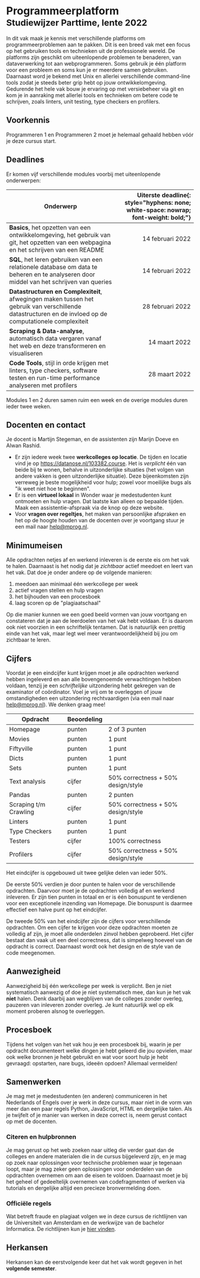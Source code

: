 # Programmeerplatform<br><small>Studiewijzer Parttime, lente 2022</small>

In dit vak maak je kennis met verschillende platforms om programmeerproblemen aan te pakken. Dit is een breed vak met een focus op het gebruiken tools en technieken uit de professionele wereld. De platforms zijn geschikt om uiteenlopende problemen te benaderen, van dataverwerking tot aan webprogrammeren. Soms gebruik je één platform voor een probleem en soms kun je er meerdere samen gebruiken. Daarnaast word je bekend met Unix en allerlei verschillende command-line tools zodat je steeds beter grip hebt op jouw ontwikkelomgeving. Gedurende het hele vak bouw je ervaring op met versiebeheer via git en kom je in aanraking met allerlei tools en technieken om betere code te schrijven, zoals linters, unit testing, type checkers en profilers.


## Voorkennis

Programmeren 1 en Programmeren 2 moet je helemaal gehaald hebben vóór je deze cursus start.


## Deadlines

Er komen vijf verschillende modules voorbij met uiteenlopende onderwerpen:

| Onderwerp | **Uiterste deadline**{: style="hyphens: none; white-space: nowrap; font-weight: bold;"} |
| - | -: |
| **Basics**, het opzetten van een ontwikkelomgeving, het gebruik van git, het opzetten van een webpagina en het schrijven van een README | 14 februari 2022 |
| **SQL**, het leren gebruiken van een relationele database om data te beheren en te analyseren door middel van het schrijven van queries | 14 februari 2022 |
| **Datastructuren en Complexiteit**, afwegingen maken tussen het gebruik van verschillende datastructuren en de invloed op de computationele complexiteit | 28 februari 2022 |
| **Scraping & Data-analyse**, automatisch data vergaren vanaf het web en deze transformeren en visualiseren | 14 maart 2022 |
| **Code Tools**, stijl in orde krijgen met linters, type checkers, software testen en run-time performance analyseren met profilers | 28 maart 2022 |

Modules 1 en 2 duren samen ruim een week en de overige modules duren ieder twee weken.


## Docenten en contact

Je docent is Martijn Stegeman, en de assistenten zijn Marijn Doeve en Alwan Rashid.

- Er zijn iedere week twee **werkcolleges op locatie**. De tijden en locatie vind je op <https://datanose.nl/103382.course>. Het is *verplicht* één van beide bij te wonen, behalve in uitzonderlijke situaties (het volgen van andere vakken is geen uitzonderlijke situatie). Deze bijeenkomsten zijn verreweg je beste mogelijkheid voor hulp; zowel voor moeilijke bugs als "ik weet niet hoe te beginnen".
- Er is een **virtueel lokaal** in Wonder waar je medestudenten kunt ontmoeten en hulp vragen. Dat laatste kan alleen op bepaalde tijden. Maak een assistentie-afspraak via de knop op deze website.
- Voor **vragen over regeltjes**, het maken van persoonlijke afspraken en het op de hoogte houden van de docenten over je voortgang stuur je een mail naar <help@mprog.nl>.


## Minimumeisen

Alle opdrachten netjes af en werkend inleveren is de eerste eis om het vak te halen. Daarnaast is het nodig dat je *zichtbaar* actief meedoet en leert van het vak. Dat doe je onder andere op de volgende manieren:

1. meedoen aan minimaal één werkcollege per week
2. actief vragen stellen en hulp vragen
3. het bijhouden van een procesboek
4. laag scoren op de "plagiaatschaal"

Op die manier kunnen we een goed beeld vormen van jouw voortgang en constateren dat je aan de leerdoelen van het vak hebt voldaan. Er is daarom ook niet voorzien in een schriftelijk tentamen. Dat is natuurlijk een prettig einde van het vak, maar legt wel meer verantwoordelijkheid bij jou om zichtbaar te leren.


## Cijfers

Voordat je een eindcijfer kunt krijgen moet je alle opdrachten werkend hebben ingeleverd en aan alle bovengenoemde verwachtingen hebben voldaan, tenzij je een *schriftelijke* uitzondering hebt gekregen van de examinator of coördinator. Voel je vrij om te overleggen of jouw omstandigheden een uitzondering rechtvaardigen (via een mail naar help@mprog.nl). We denken graag mee!


| Opdracht               | Beoordeling |                                      |
| ---------------------- | ----------- | ------------------------------------ |
| Homepage               | punten      | 2 of 3 punten                        |
| Movies                 | punten      | 1 punt                               |
| Fiftyville             | punten      | 1 punt                               |
| Dicts                  | punten      | 1 punt                               |
| Sets                   | punten      | 1 punt                               |
| Text analysis          | cijfer      | 50% correctness + 50% design/style   |
| Pandas                 | punten      | 2 punten                             |
| Scraping t/m Crawling  | cijfer      | 50% correctness + 50% design/style   |
| Linters                | punten      | 1 punt                               |
| Type Checkers          | punten      | 1 punt                               |
| Testers                | cijfer      | 100% correctness                     |
| Profilers              | cijfer      | 50% correctness + 50% design/style   |

Het eindcijfer is opgebouwd uit twee gelijke delen van ieder 50%. 

De eerste 50% verdien je door punten te halen voor de verschillende opdrachten. Daarvoor moet je de opdrachten volledig af en werkend inleveren. Er zijn tien punten in totaal en er is één bonuspunt te verdienen voor een exceptionele inzending van Homepage. Die bonuspunt is daarmee effectief een halve punt op het eindcijfer.

De tweede 50% van het eindcijfer zijn de cijfers voor verschillende opdrachten. Om een cijfer te krijgen voor deze opdrachten moeten ze volledig af zijn, je moet alle onderdelen zinvol hebben geprobeerd. Het cijfer bestaat dan vaak uit een deel correctness, dat is simpelweg hoeveel van de opdracht is correct. Daarnaast wordt ook het design en de style van de code meegenomen.


## Aanwezigheid

Aanwezigheid bij één werkcollege per week is verplicht. Ben je niet systematisch aanwezig of doe je niet systematisch mee, dan kun je het vak **niet** halen. Denk daarbij aan wegblijven van de colleges zonder overleg, pauzeren van inleveren zonder overleg. Je kunt natuurlijk wel op elk moment proberen alsnog te overleggen.


## Procesboek

Tijdens het volgen van het vak hou je een procesboek bij, waarin je per opdracht documenteert welke dingen je hebt geleerd die jou opvielen, maar ook welke bronnen je hebt gebruikt en wat voor soort hulp je hebt gevraagd: opstarten, nare bugs, ideeën opdoen? Allemaal vermelden! 


## Samenwerken

Je mag met je medestudenten (en anderen) communiceren in het Nederlands of Engels over je werk in deze cursus, maar niet in de vorm van meer dan een paar regels Python, JavaScript, HTML en dergelijke talen. Als je twijfelt of je manier van werken in deze correct is, neem gerust contact op met de docenten.


### Citeren en hulpbronnen

Je mag gerust op het web zoeken naar uitleg die verder gaat dan de colleges en andere materialen die in de cursus bijgeleverd zijn, en je mag op zoek naar oplossingen voor technische problemen waar je tegenaan loopt, maar je mag zeker geen oplossingen voor onderdelen van de opdrachten overnemen om aan de eisen te voldoen. Daarnaast moet je bij het geheel of gedeeltelijk overnemen van codefragmenten of werken via tutorials en dergelijke altijd een precieze bronvermelding doen.


### Officiële regels

Wat betreft fraude en plagiaat volgen we in deze cursus de richtlijnen van de Universiteit van Amsterdam en de werkwijze van de bachelor Informatica. De richtlijnen kun je [hier vinden].

[hier vinden]: http://student.uva.nl/az/a-z-lijst/a-z-lijst/content/folder/fraude-plagiaat-en-bronvermelding/plagiaat-en-fraude.html


## Herkansen

Herkansen kan de eerstvolgende keer dat het vak wordt gegeven in het **volgende semester**. 
